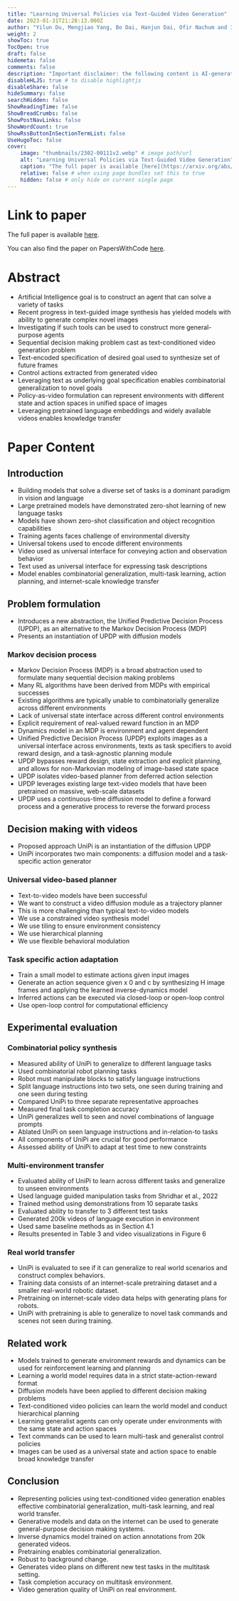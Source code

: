 ```yaml
---
title: "Learning Universal Policies via Text-Guided Video Generation"
date: 2023-01-31T21:28:13.000Z
author: "Yilun Du, Mengjiao Yang, Bo Dai, Hanjun Dai, Ofir Nachum and 3 others"
weight: 2
showToc: true
TocOpen: true
draft: false
hidemeta: false
comments: false
description: "Important disclaimer: the following content is AI-generated, please make sure to fact check the presented information by reading the full paper."
disableHLJS: true # to disable highlightjs
disableShare: false
hideSummary: false
searchHidden: false
ShowReadingTime: false
ShowBreadCrumbs: false
ShowPostNavLinks: false
ShowWordCount: true
ShowRssButtonInSectionTermList: false
UseHugoToc: false
cover:
    image: "thumbnails/2302-00111v2.webp" # image path/url
    alt: "Learning Universal Policies via Text-Guided Video Generation" # alt text
    caption: "The full paper is available [here](https://arxiv.org/abs/2302.00111)." # display caption under cover
    relative: false # when using page bundles set this to true
    hidden: false # only hide on current single page
---
```


# Link to paper
The full paper is available [here](https://arxiv.org/abs/2302.00111).

You can also find the paper on PapersWithCode [here](https://paperswithcode.com/paper/learning-universal-policies-via-text-guided).

# Abstract
- Artificial Intelligence goal is to construct an agent that can solve a variety of tasks
- Recent progress in text-guided image synthesis has yielded models with ability to generate complex novel images
- Investigating if such tools can be used to construct more general-purpose agents
- Sequential decision making problem cast as text-conditioned video generation problem
- Text-encoded specification of desired goal used to synthesize set of future frames
- Control actions extracted from generated video
- Leveraging text as underlying goal specification enables combinatorial generalization to novel goals
- Policy-as-video formulation can represent environments with different state and action spaces in unified space of images
- Leveraging pretrained language embeddings and widely available videos enables knowledge transfer

# Paper Content

## Introduction
- Building models that solve a diverse set of tasks is a dominant paradigm in vision and language
- Large pretrained models have demonstrated zero-shot learning of new language tasks
- Models have shown zero-shot classification and object recognition capabilities
- Training agents faces challenge of environmental diversity
- Universal tokens used to encode different environments
- Video used as universal interface for conveying action and observation behavior
- Text used as universal interface for expressing task descriptions
- Model enables combinatorial generalization, multi-task learning, action planning, and internet-scale knowledge transfer

## Problem formulation
- Introduces a new abstraction, the Unified Predictive Decision Process (UPDP), as an alternative to the Markov Decision Process (MDP)
- Presents an instantiation of UPDP with diffusion models

### Markov decision process
- Markov Decision Process (MDP) is a broad abstraction used to formulate many sequential decision making problems
- Many RL algorithms have been derived from MDPs with empirical successes
- Existing algorithms are typically unable to combinatorially generalize across different environments
- Lack of universal state interface across different control environments
- Explicit requirement of real-valued reward function in an MDP
- Dynamics model in an MDP is environment and agent dependent
- Unified Predictive Decision Process (UPDP) exploits images as a universal interface across environments, texts as task specifiers to avoid reward design, and a task-agnostic planning module
- UPDP bypasses reward design, state extraction and explicit planning, and allows for non-Markovian modeling of image-based state space
- UPDP isolates video-based planner from deferred action selection
- UPDP leverages existing large text-video models that have been pretrained on massive, web-scale datasets
- UPDP uses a continuous-time diffusion model to define a forward process and a generative process to reverse the forward process

## Decision making with videos
- Proposed approach UniPi is an instantiation of the diffusion UPDP
- UniPi incorporates two main components: a diffusion model and a task-specific action generator

### Universal video-based planner
- Text-to-video models have been successful
- We want to construct a video diffusion module as a trajectory planner
- This is more challenging than typical text-to-video models
- We use a constrained video synthesis model
- We use tiling to ensure environment consistency
- We use hierarchical planning
- We use flexible behavioral modulation

### Task specific action adaptation
- Train a small model to estimate actions given input images
- Generate an action sequence given x 0 and c by synthesizing H image frames and applying the learned inverse-dynamics model
- Inferred actions can be executed via closed-loop or open-loop control
- Use open-loop control for computational efficiency

## Experimental evaluation

### Combinatorial policy synthesis
- Measured ability of UniPi to generalize to different language tasks
- Used combinatorial robot planning tasks
- Robot must manipulate blocks to satisfy language instructions
- Split language instructions into two sets, one seen during training and one seen during testing
- Compared UniPi to three separate representative approaches
- Measured final task completion accuracy
- UniPi generalizes well to seen and novel combinations of language prompts
- Ablated UniPi on seen language instructions and in-relation-to tasks
- All components of UniPi are crucial for good performance
- Assessed ability of UniPi to adapt at test time to new constraints

### Multi-environment transfer
- Evaluated ability of UniPi to learn across different tasks and generalize to unseen environments
- Used language guided manipulation tasks from Shridhar et al., 2022
- Trained method using demonstrations from 10 separate tasks
- Evaluated ability to transfer to 3 different test tasks
- Generated 200k videos of language execution in environment
- Used same baseline methods as in Section 4.1
- Results presented in Table 3 and video visualizations in Figure 6

### Real world transfer
- UniPi is evaluated to see if it can generalize to real world scenarios and construct complex behaviors.
- Training data consists of an internet-scale pretraining dataset and a smaller real-world robotic dataset.
- Pretraining on internet-scale video data helps with generating plans for robots.
- UniPi with pretraining is able to generalize to novel task commands and scenes not seen during training.

## Related work
- Models trained to generate environment rewards and dynamics can be used for reinforcement learning and planning
- Learning a world model requires data in a strict state-action-reward format
- Diffusion models have been applied to different decision making problems
- Text-conditioned video policies can learn the world model and conduct hierarchical planning
- Learning generalist agents can only operate under environments with the same state and action spaces
- Text commands can be used to learn multi-task and generalist control policies
- Images can be used as a universal state and action space to enable broad knowledge transfer

## Conclusion
- Representing policies using text-conditioned video generation enables effective combinatorial generalization, multi-task learning, and real world transfer.
- Generative models and data on the internet can be used to generate general-purpose decision making systems.
- Inverse dynamics model trained on action annotations from 20k generated videos.
- Pretraining enables combinatorial generalization.
- Robust to background change.
- Generates video plans on different new test tasks in the multitask setting.
- Task completion accuracy on multitask environment.
- Video generation quality of UniPi on real environment.
